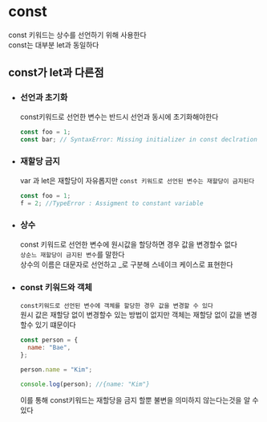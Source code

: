 # const

const 키워드는 상수를 선언하기 위해 사용한다  
const는 대부분 let과 동일하다

## const가 let과 다른점

- ### 선언과 초기화
  const키워드로 선언한 변수는 반드시 선언과 동시에 초기화해야한다
  ```js
  const foo = 1;
  const bar; // SyntaxError: Missing initializer in const declration
  ```
- ### 재할당 금지
  var 과 let은 재할당이 자유롭지만 `const 키워드로 선언된 변수는 재할당이 금지된다`
  ```js
  const foo = 1;
  f = 2; //TypeError : Assigment to constant variable
  ```
- ### 상수
  const 키워드로 선언한 변수에 원시값을 할당하면 경우 값을 변경할수 없다  
   `상순느 재할당이 금지된 변수`를 말한다  
   상수의 이름은 대문자로 선언하고 \_로 구분해 스네이크 케이스로 표현한다
- ### const 키워드와 객체

  `const키워드로 선언된 변수에 객체를 할당한 경우 값을 변경할 수 있다`  
   원시 값은 재할당 없이 변경할수 있는 방법이 없지만 객체는 재할당 없이 값을 변경할수 있기 떄문이다

  ```js
  const person = {
    name: "Bae",
  };

  person.name = "Kim";

  console.log(person); //{name: "Kim"}
  ```

  이를 통해 const키워드는 재할당을 금지 할뿐 불변을 의미하지 않는다는것을 알 수 있다
